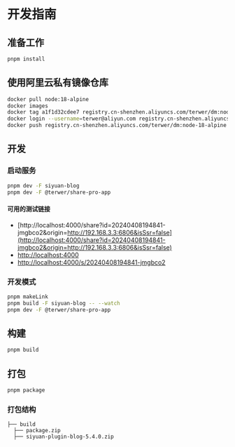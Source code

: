 # 开发指南

## 准备工作

```bash
pnpm install
```


## 使用阿里云私有镜像仓库

```bash
docker pull node:18-alpine
docker images
docker tag a1f1d32cdee7 registry.cn-shenzhen.aliyuncs.com/terwer/dm:node-18-alpine
docker login --username=terwer@aliyun.com registry.cn-shenzhen.aliyuncs.com
docker push registry.cn-shenzhen.aliyuncs.com/terwer/dm:node-18-alpine
```


## 开发

### 启动服务

```bash
pnpm dev -F siyuan-blog
pnpm dev -F @terwer/share-pro-app
```


#### 可用的测试链接

- [http://localhost:4000/share?id=20240408194841-jmgbco2&origin=http://192.168.3.3:6806&isSsr=false](http://localhost:4000/share?id=20240408194841-jmgbco2&origin=http://192.168.3.3:6806&isSsr=false)
- [http://localhost:4000](http://localhost:4000)
- [http://localhost:4000/s/20240408194841-jmgbco2](http://localhost:4000/s/20240408194841-jmgbco2)

### 开发模式

```bash
pnpm makeLink
pnpm build -F siyuan-blog -- --watch
pnpm dev -F @terwer/share-pro-app
```


## 构建

```bash
pnpm build
```


## 打包

```bash
pnpm package
```


### 打包结构

```
├── build
  ├── package.zip
  ├── siyuan-plugin-blog-5.4.0.zip
```

